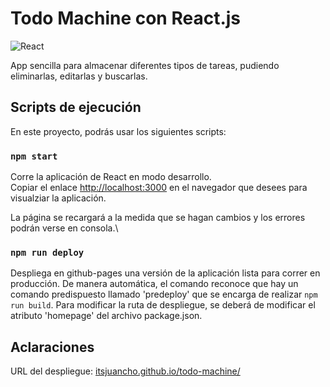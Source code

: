 # Todo Machine con React.js

![React](https://img.shields.io/badge/react-%2320232a.svg?style=for-the-badge&logo=react&logoColor=%2361DAFB)

App sencilla para almacenar diferentes tipos de tareas, pudiendo eliminarlas, editarlas y buscarlas.

## Scripts de ejecución

En este proyecto, podrás usar los siguientes scripts:

### `npm start`

Corre la aplicación de React en modo desarrollo.\
Copiar el enlace [http://localhost:3000](http://localhost:3000) en el navegador que desees para visualziar la aplicación.

La página se recargará a la medida que se hagan cambios y los errores podrán verse en consola.\

### `npm run deploy`

Despliega en github-pages una versión de la aplicación lista para correr en producción.
De manera automática, el comando reconoce que hay un comando predispuesto llamado 'predeploy' que se encarga de realizar `npm run build`.
Para modificar la ruta de despliegue, se deberá de modificar el atributo 'homepage' del archivo package.json.

## Aclaraciones

URL del despliegue: [itsjuancho.github.io/todo-machine/](https://itsjuancho.github.io/todo-machine)
